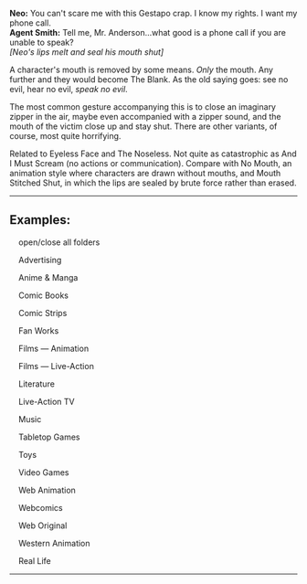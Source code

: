 **Neo:** You can't scare me with this Gestapo crap. I know my rights. I want my phone call.  
**Agent Smith:** Tell me, Mr. Anderson...what good is a phone call if you are unable to speak?  
_\[Neo's lips melt and seal his mouth shut\]_

A character's mouth is removed by some means. _Only_ the mouth. Any further and they would become The Blank. As the old saying goes: see no evil, hear no evil, _speak no evil_.

The most common gesture accompanying this is to close an imaginary zipper in the air, maybe even accompanied with a zipper sound, and the mouth of the victim close up and stay shut. There are other variants, of course, most quite horrifying.

Related to Eyeless Face and The Noseless. Not quite as catastrophic as And I Must Scream (no actions or communication). Compare with No Mouth, an animation style where characters are drawn without mouths, and Mouth Stitched Shut, in which the lips are sealed by brute force rather than erased.

___

## Examples:

    open/close all folders 

    Advertising 

    Anime & Manga 

    Comic Books 

    Comic Strips 

    Fan Works 

    Films — Animation 

    Films — Live-Action 

    Literature 

    Live-Action TV 

    Music 

    Tabletop Games 

    Toys 

    Video Games 

    Web Animation 

    Webcomics 

    Web Original 

    Western Animation 

    Real Life 

___